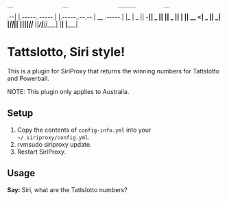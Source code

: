     __                __                ______         __   
.--|  |.-----..-----.|  |.-----..--.--.|   __ \.-----.|  |_ 
|  _  ||  -__||  _  ||  ||  _  ||  |  ||   __ <|  _  ||   _|
|_____||_____||   __||__||_____||___  ||______/|_____||____|
              |__|              |_____|                     

Tattslotto, Siri style!
===============================

This is a plugin for SiriProxy that returns the winning numbers for Tattslotto and Powerball.

NOTE: This plugin only applies to Australia.

Setup
-----

1. Copy the contents of `config-info.yml` into your `~/.siriproxy/config.yml`.
2. rvmsudo siriproxy update.
3. Restart SiriProxy.

Usage
-----

**Say:** Siri, what are the Tattslotto numbers?